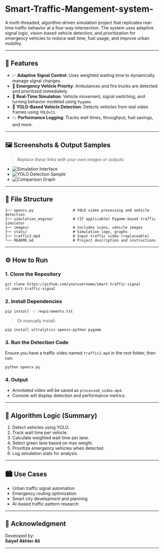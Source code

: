 # Smart-Traffic-Mangement-system-

A multi-threaded, algorithm-driven simulation project that replicates real-time traffic behavior at a four-way intersection. The system uses adaptive signal logic, vision-based vehicle detection, and prioritization for emergency vehicles to reduce wait time, fuel usage, and improve urban mobility.

---

## 📌 Features

- ✅ **Adaptive Signal Control**: Uses weighted waiting time to dynamically manage signal changes.
- 🚨 **Emergency Vehicle Priority**: Ambulances and fire trucks are detected and prioritized immediately.
- 🔁 **Real-Time Simulation**: Vehicle movement, signal switching, and turning behavior modeled using `Pygame`.
- 🎥 **YOLO-Based Vehicle Detection**: Detects vehicles from real video frames using `YOLOv11`.
- 📉 **Performance Logging**: Tracks wait times, throughput, fuel savings, and more.

---

## 🖼️ Screenshots & Output Samples

> *Replace these links with your own images or outputs*

- ![Simulation Interface](images/simulator_screenshot.png)
- ![YOLO Detection Sample](images/yolo_detection_sample.png)
- ![Comparison Graph](images/performance_comparison_chart.png)

---

## 📂 File Structure

```
├── opencv.py                  # YOLO video processing and vehicle detection
├── simulation_engine/         # (If applicable) Pygame-based traffic simulator
├── images/                    # Includes icons, vehicle images
├── stats/                     # Simulation logs, graphs
├── traffic2.mp4               # Input traffic video (replaceable)
└── README.md                  # Project description and instructions
```

---

## ⚙️ How to Run

### 1. Clone the Repository
```bash
git clone https://github.com/yourusername/smart-traffic-signal
cd smart-traffic-signal
```

### 2. Install Dependencies
```bash
pip install -r requirements.txt
```
> Or manually install:
```bash
pip install ultralytics opencv-python pygame
```

### 3. Run the Detection Code
Ensure you have a traffic video named `traffic2.mp4` in the root folder, then run:
```bash
python opencv.py
```

### 4. Output
- Annotated video will be saved as `processed_video.mp4`.
- Console will display detection and performance metrics.

---

## 🧠 Algorithm Logic (Summary)

1. Detect vehicles using YOLO.
2. Track wait time per vehicle.
3. Calculate weighted wait time per lane.
4. Select green lane based on max weight.
5. Prioritize emergency vehicles when detected.
6. Log simulation stats for analysis.

---

## 🏙️ Use Cases

- Urban traffic signal automation
- Emergency routing optimization
- Smart city development and planning
- AI-based traffic pattern research

---

## 🙌 Acknowledgment

Developed by:  
**Saiyef Akhter Ali**  

---


